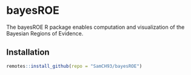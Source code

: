 # bayesROE

The bayesROE R package enables computation and visualization of the Bayesian
Regions of Evidence.

## Installation

```r
remotes::install_github(repo = "SamCH93/bayesROE")
```

